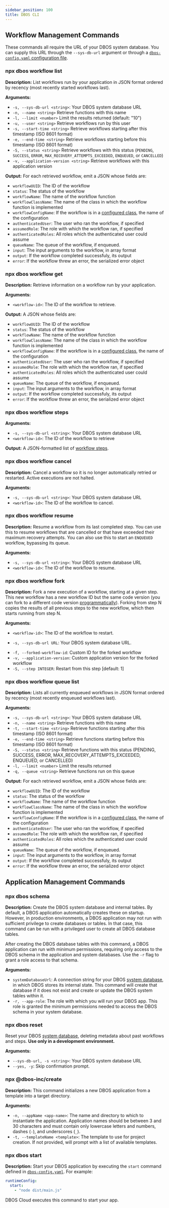 ```yaml
---
sidebar_position: 100
title: DBOS CLI
---
```


## Workflow Management Commands

These commands all require the URL of your DBOS system database.
You can supply this URL through the `--sys-db-url` argument or through a [`dbos-config.yaml` configuration file](./configuration.md#dbos-configuration-file).

### npx dbos workflow list

**Description:**
List workflows run by your application in JSON format ordered by recency (most recently started workflows last).

**Arguments:**
- `-s, --sys-db-url <string>`: Your DBOS system database URL
- `-n, --name <string>`                 Retrieve functions with this name
- `-l, --limit <number>`                Limit the results returned (default: "10") 
- `-u, --user <string>`                 Retrieve workflows run by this user
- `-s, --start-time <string>`           Retrieve workflows starting after this timestamp (ISO 8601 format)
- `-e, --end-time <string>`             Retrieve workflows starting before this timestamp (ISO 8601 format)
- `-S, --status <string>`               Retrieve workflows with this status (`PENDING`, `SUCCESS`, `ERROR`, `MAX_RECOVERY_ATTEMPTS_EXCEEDED`, `ENQUEUED`, or `CANCELLED`)
- `-v, --application-version <string>`  Retrieve workflows with this application version

**Output:**
For each retrieved workflow, emit a JSON whose fields are:
- `workflowUUID`: The ID of the workflow
- `status`: The status of the workflow
- `workflowName`: The name of the workflow function
- `workflowClassName`: The name of the class in which the workflow function is implemented
- `workflowConfigName`: If the workflow is in a [configured class](../tutorials/instantiated-objects.md), the name of the configuration
- `authenticatedUser`: The user who ran the workflow, if specified
- `assumedRole`: The role with which the workflow ran, if specified
- `authenticatedRoles`: All roles which the authenticated user could assume
- `queueName`: The queue of the workflow, if enqueued.
- `input`: The input arguments to the workflow, in array format
- `output`: If the workflow completed successfuly, its output
- `error`: If the workflow threw an error, the serialized error object

### npx dbos workflow get

**Description:**
Retrieve information on a workflow run by your application.

**Arguments:**
- `<workflow-id>`: The ID of the workflow to retrieve.

**Output:**
A JSON whose fields are:
- `workflowUUID`: The ID of the workflow
- `status`: The status of the workflow
- `workflowName`: The name of the workflow function
- `workflowClassName`: The name of the class in which the workflow function is implemented
- `workflowConfigName`: If the workflow is in a [configured class](../tutorials/instantiated-objects), the name of the configuration
- `authenticatedUser`: The user who ran the workflow, if specified
- `assumedRole`: The role with which the workflow ran, if specified
- `authenticatedRoles`: All roles which the authenticated user could assume
- `queueName`: The queue of the workflow, if enqueued.
- `input`: The input arguments to the workflow, in array format
- `output`: If the workflow completed successfuly, its output
- `error`: If the workflow threw an error, the serialized error object

### npx dbos workflow steps

**Arguments:**
- `-s, --sys-db-url <string>`: Your DBOS system database URL
- `<workflow-id>`: The ID of the workflow to retrieve

**Output:**
A JSON-formatted list of [workflow steps](./methods.md#dboslistworkflowsteps).

### npx dbos workflow cancel

**Description:**
 Cancel a workflow so it is no longer automatically retried or restarted. Active executions are not halted.

**Arguments:**
- `-s, --sys-db-url <string>`: Your DBOS system database URL
- `<workflow-id>`: The ID of the workflow to cancel.

### npx dbos workflow resume

**Description:**
Resume a workflow from its last completed step.
You can use this to resume workflows that are cancelled or that have exceeded their maximum recovery attempts.
You can also use this to start an `ENQUEUED` workflow, bypassing its queue.

**Arguments:**
- `-s, --sys-db-url <string>`: Your DBOS system database URL
- `<workflow-id>`: The ID of the workflow to resume.

### npx dbos workflow fork

**Description:**
Fork a new execution of a workflow, starting at a given step.
This new workflow has a new workflow ID but the same code version (you can fork to a different code version [programmatically](./client.md#fork_workflow)).
Forking from step N copies the results of all previous steps to the new workflow, which then starts running from step N.

**Arguments:**
* `<workflow-id>`: The ID of the workflow to restart.
- `-s, --sys-db-url URL`: Your DBOS system database URL.
* `-f, --forked-workflow-id`: Custom ID for the forked workflow
* `-v, --application-version`: Custom application version for the forked workflow
* `-S, --step INTEGER`: Restart from this step [default: 1]

### npx dbos workflow queue list

**Description:**
Lists all currently enqueued workflows in JSON format ordered by recency (most recently enqueued workflows last).

**Arguments:**
- `-s, --sys-db-url <string>`: Your DBOS system database URL
- `-n, --name <string>`        Retrieve functions with this name
- `-t, --start-time <string>`  Retrieve functions starting after this timestamp (ISO 8601 format)
- `-e, --end-time <string>`    Retrieve functions starting before this timestamp (ISO 8601 format)
- `-S, --status <string>`      Retrieve functions with this status (PENDING, SUCCESS, ERROR, MAX_RECOVERY_ATTEMPTS_EXCEEDED, ENQUEUED, or CANCELLED)
- `-l, --limit <number>`       Limit the results returned
- `-q, --queue <string>`       Retrieve functions run on this queue

**Output:**
For each retrieved workflow, emit a JSON whose fields are:
- `workflowUUID`: The ID of the workflow
- `status`: The status of the workflow
- `workflowName`: The name of the workflow function
- `workflowClassName`: The name of the class in which the workflow function is implemented
- `workflowConfigName`: If the workflow is in a [configured class](../tutorials/instantiated-objects), the name of the configuration
- `authenticatedUser`: The user who ran the workflow, if specified
- `assumedRole`: The role with which the workflow ran, if specified
- `authenticatedRoles`: All roles which the authenticated user could assume
- `queueName`: The queue of the workflow, if enqueued.
- `input`: The input arguments to the workflow, in array format
- `output`: If the workflow completed successfuly, its output
- `error`: If the workflow threw an error, the serialized error object


## Application Management Commands

### npx dbos schema

**Description:**
Create the DBOS system database and internal tables.
By default, a DBOS application automatically creates these on startup.
However, in production environments, a DBOS application may not run with sufficient privilege to create databases or tables.
In that case, this command can be run with a privileged user to create all DBOS database tables.

After creating the DBOS database tables with this command, a DBOS application can run with minimum permissions, requiring only access to the DBOS schema in the application and system databases.
Use the `-r` flag to grant a role access to that schema.

**Arguments:**

- `systemDatabaseUrl`:  A connection string for your DBOS [system database](../../explanations/system-tables.md), in which DBOS stores its internal state. This command will create that database if it does not exist and create or update the DBOS system tables within it.
- `-r, --app-role`: The role with which you will run your DBOS app. This role is granted the minimum permissions needed to access the DBOS schema in your system database.

### npx dbos reset

Reset your DBOS [system database](../../explanations//system-tables.md), deleting metadata about past workflows and steps.
**Use only in a development environment.**

**Arguments:**
- `--sys-db-url, -s <string>`: Your DBOS system database URL
- `--yes, -y`: Skip confirmation prompt.

### npx @dbos-inc/create

**Description:**
This command initializes a new DBOS application from a template into a target directory.

**Arguments:**
- `-n, --appName <app-name>`: The name and directory to which to instantiate the application. Application names should be between 3 and 30 characters and must contain only lowercase letters and numbers, dashes (`-`), and underscores (`_`).
- `-t, --templateName <template>`: The template to use for project creation. If not provided, will prompt with a list of available templates.


### npx dbos start

**Description:**
Start your DBOS application by executing the `start` command defined in [`dbos-config.yaml`](./configuration.md).
For example:

```yaml
runtimeConfig:
  start:
    - "node dist/main.js"
```

DBOS Cloud executes this command to start your app.
